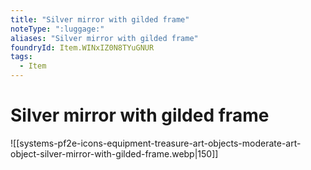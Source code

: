 ```yaml
---
title: "Silver mirror with gilded frame"
noteType: ":luggage:"
aliases: "Silver mirror with gilded frame"
foundryId: Item.WINxIZ0N8TYuGNUR
tags:
  - Item
---
```


# Silver mirror with gilded frame
![[systems-pf2e-icons-equipment-treasure-art-objects-moderate-art-object-silver-mirror-with-gilded-frame.webp|150]]
